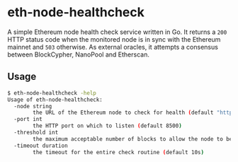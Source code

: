 # eth-node-healthcheck
A simple Ethereum node health check service written in Go.
It returns a `200` HTTP status code when the monitored node is in sync with the Ethereum mainnet and `503` otherwise. As external oracles, it attempts a consensus between BlockCypher, NanoPool and Etherscan.

## Usage

```bash
$ eth-node-healthcheck -help
Usage of eth-node-healthcheck:
  -node string
    	the URL of the Ethereum node to check for health (default "http://localhost:8545")
  -port int
    	the HTTP port on which to listen (default 8500)
  -threshold int
    	the maximum acceptable number of blocks to allow the node to be behind (default 10)
  -timeout duration
    	the timeout for the entire check routine (default 10s)
```
